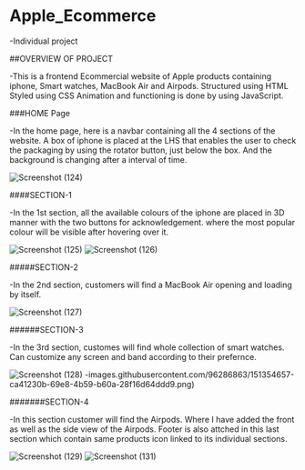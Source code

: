 # Apple_Ecommerce
-Individual project

##OVERVIEW OF PROJECT

-This is a frontend Ecommercial website of Apple products containing iphone, Smart watches, MacBook Air and Airpods.
Structured using HTML
Styled using CSS
Animation and functioning is done by using JavaScript.

###HOME Page

-In the home page, here is a navbar containing all the 4 sections of the website.
A box of iphone is placed at the LHS that enables the user to check the packaging by using the rotator button, just below the box.
And the background is changing after a interval of time.


![Screenshot (124)](https://user-images.githubusercontent.com/96286863/151354214-14e2c1e9-2c08-4dce-a48f-a24210e2a5d4.png)

####SECTION-1

-In the 1st section, all the available colours of the iphone are placed in 3D manner with the two buttons for acknowledgement.
where the most popular colour will be visible after hovering over it.

![Screenshot (125)](https://user-images.githubusercontent.com/96286863/151354220-fed0d70f-40dd-4e97-9ad9-28f3cce8ec56.png)
![Screenshot (126)](https://user-images.githubusercontent.com/96286863/151354229-0789ee12-6003-49ac-ad4e-7cae50f7f8e6.png)

#####SECTION-2

-In the 2nd section, customers will find a MacBook Air opening and loading by itself.

![Screenshot (127)](https://user-images.githubusercontent.com/96286863/151354996-7d6f3d09-7ba0-4e8b-863e-70cda6cf52c7.png)


######SECTION-3

-In the 3rd section, customes will find whole collection of smart watches.
Can customize any screen and band according to their prefernce.

![Screenshot (128)](https://user-images.githubusercontent.com/96286863/151354681-e0e45c9c-c45b-43e8-9094-9401719c8ba8.png)
-images.githubusercontent.com/96286863/151354657-ca41230b-69e8-4b59-b60a-28f16d64ddd9.png)

#######SECTION-4

-In this section customer will find the Airpods.
Where I have added the front as well as the side view of the Airpods.
Footer is also attched in this last section which contain same products icon linked to its individual sections.

![Screenshot (129)](https://user-images.githubusercontent.com/96286863/151355464-b81af402-e485-4756-aed3-3ca3e0e38214.png)
![Screenshot (131)](https://user-images.githubusercontent.com/96286863/151355327-dba4d0bb-073b-4725-a69d-dc8a0fe77050.png)
